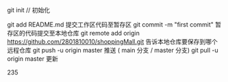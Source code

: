 git init // 初始化

git add README.md 提交工作区代码至暂存区
git commit -m "first commit" 暂存区的代码提交至本地仓库
git remote add origin https://github.com/2801810010/shoppingMall.git  告诉本地仓库要保存到哪个远程仓库
git push -u origin master 推送 ( main  分支 / master 分支)
git pull -u origin master 更新

 235